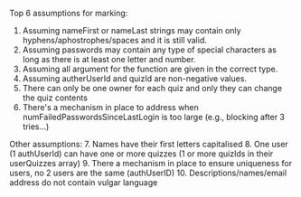 Top 6 assumptions for marking:
1. Assuming nameFirst or nameLast strings may contain only hyphens/aphostrophes/spaces and it is still valid.
2. Assuming passwords may contain any type of special characters as long as there is at least one letter and number.
3. Assuming all argument for the function are given in the correct type.
4. Assuming autherUserId and quizId are non-negative values.
5. There can only be one owner for each quiz and only they can change the quiz contents
6. There's a mechanism in place to address when numFailedPasswordsSinceLastLogin is too large (e.g., blocking after 3 tries...)

Other assumptions:
7. Names have their first letters capitalised
8. One user (1 authUserId) can have one or more quizzes (1 or more quizIds in their userQuizzes array)
9. There a mechanism in place to ensure uniqueness for users, no 2 users are the same (authUserID)
10. Descriptions/names/email address do not contain vulgar language
